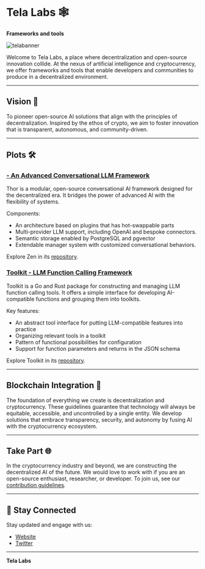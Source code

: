 # Tela Labs 🕸
**Frameworks and tools**

![telabanner](https://github.com/user-attachments/assets/3e952dde-8ab5-4bc4-8142-d20a2d68d1a2)

Welcome to Tela Labs, a place where decentralization and open-source innovation collide. At the nexus of artificial intelligence and cryptocurrency, we offer frameworks and tools that enable developers and communities to produce in a decentralized environment.

---

## Vision 🌟 
To pioneer open-source AI solutions that align with the principles of decentralization. Inspired by the ethos of crypto, we aim to foster innovation that is transparent, autonomous, and community-driven.

---

## Plots 🛠️

### [ - An Advanced Conversational LLM Framework](https://github.com/soralabs/zen)  
Thor is a modular, open-source conversational AI framework designed for the decentralized era. It bridges the power of advanced AI with the flexibility of systems.  

Components: 
- An architecture based on plugins that has hot-swappable parts  
- Multi-provider LLM support, including OpenAI and bespoke connectors. 
- Semantic storage enabled by PostgreSQL and pgvector
- Extendable manager system with customized conversational behaviors.    

Explore Zen in its [repository](https://github.com/telalabs/thor).

### [Toolkit - LLM Function Calling Framework](https://github.com/soralabs/toolkit)
Toolkit is a Go and Rust package for constructing and managing LLM function calling tools. It offers a simple interface for developing AI-compatible functions and grouping them into toolkits.

Key features:
- An abstract tool interface for putting LLM-compatible features into practice
- Organizing relevant tools in a toolkit
- Pattern of functional possibilities for configuration
- Support for function parameters and returns in the JSON schema

Explore Toolkit in its [repository](https://github.com/telalabs/toolkit).

---

## Blockchain Integration 🤝 
The foundation of everything we create is decentralization and cryptocurrency. These guidelines guarantee that technology will always be equitable, accessible, and uncontrolled by a single entity. We develop solutions that embrace transparency, security, and autonomy by fusing AI with the cryptocurrency ecosystem.

---

## Take Part 🌐 

In the cryptocurrency industry and beyond, we are constructing the decentralized AI of the future. We would love to work with if you are an open-source enthusiast, researcher, or developer. To join us, see our [contribution guidelines](CONTRIBUTING.md).

---

## 📡 Stay Connected  

Stay updated and engage with us:  
- [Website](https://telalabs.xyz/)  
- [Twitter](https://x.com/telalabs)  

---

**Tela Labs**
